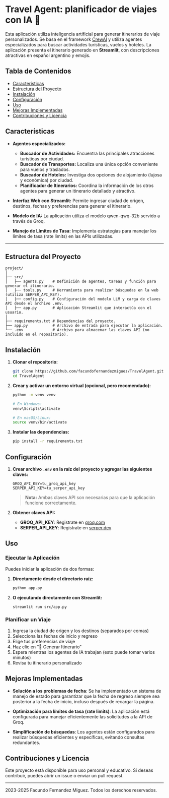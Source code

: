 # Travel Agent: planificador de viajes con IA 🚀 

Esta aplicación utiliza inteligencia artificial para generar itinerarios de viaje personalizados. Se basa en el framework [CrewAI](https://github.com/crewai-ai/crewai) y utiliza agentes especializados para buscar actividades turísticas, vuelos y hoteles. La aplicación presenta el itinerario generado en **Streamlit**, con descripciones atractivas en español argentino y emojis.

## Tabla de Contenidos

- [Características](#características)
- [Estructura del Proyecto](#estructura-del-proyecto)
- [Instalación](#instalación)
- [Configuración](#configuración)
- [Uso](#uso)
- [Mejoras Implementadas](#mejoras-implementadas)
- [Contribuciones y Licencia](#contribuciones-y-licencia)

## Características

- **Agentes especializados:**  
  - **Buscador de Actividades:** Encuentra las principales atracciones turísticas por ciudad.  
  - **Buscador de Transportes:** Localiza una única opción conveniente para vuelos y traslados.  
  - **Buscador de Hoteles:** Investiga dos opciones de alojamiento (lujosa y económica) por ciudad.  
  - **Planificador de Itinerarios:** Coordina la información de los otros agentes para generar un itinerario detallado y atractivo.

- **Interfaz Web con Streamlit:** Permite ingresar ciudad de origen, destinos, fechas y preferencias para generar el itinerario.

- **Modelo de IA:** La aplicación utiliza el modelo qwen-qwq-32b servido a través de Groq.

- **Manejo de Límites de Tasa:** Implementa estrategias para manejar los límites de tasa (rate limits) en las APIs utilizadas.

---

## Estructura del Proyecto

```
project/
│ 
├── src/
│   ├── agents.py    # Definición de agentes, tareas y función para generar el itinerario.
│   ├── tools.py     # Herramienta para realizar búsquedas en la web (utiliza SERPER_API_KEY).
│   ├── config.py    # Configuración del modelo LLM y carga de claves API desde el archivo .env.
│   ├── app.py       # Aplicación Streamlit que interactúa con el usuario.
│ 
├── requirements.txt # Dependencias del proyecto.
├── app.py           # Archivo de entrada para ejecutar la aplicación.
└── .env             # Archivo para almacenar las claves API (no incluido en el repositorio).
```

## Instalación

1. **Clonar el repositorio:**

   ```bash
   git clone https://github.com/facundofernandezmiguez/TravelAgent.git
   cd TravelAgent
   ```

2. **Crear y activar un entorno virtual (opcional, pero recomendado):**

   ```bash
   python -m venv venv
   
   # En Windows:
   venv\Scripts\activate
   
   # En macOS/Linux:
   source venv/bin/activate
   ```

3. **Instalar las dependencias:**

   ```bash
   pip install -r requirements.txt
   ```

## Configuración

1. **Crear archivo `.env` en la raíz del proyecto y agregar las siguientes claves:**

   ```
   GROQ_API_KEY=tu_groq_api_key
   SERPER_API_KEY=tu_serper_api_key
   ```

   > **Nota:** Ambas claves API son necesarias para que la aplicación funcione correctamente.

2. **Obtener claves API:**
   - **GROQ_API_KEY**: Registrate en [groq.com](https://groq.com)
   - **SERPER_API_KEY**: Registrate en [serper.dev](https://serper.dev)

## Uso

### Ejecutar la Aplicación

Puedes iniciar la aplicación de dos formas:

1. **Directamente desde el directorio raíz:**

   ```bash
   python app.py
   ```

2. **O ejecutando directamente con Streamlit:**

   ```bash
   streamlit run src/app.py
   ```

### Planificar un Viaje

1. Ingresa la ciudad de origen y los destinos (separados por comas)
2. Selecciona las fechas de inicio y regreso
3. Elige tus preferencias de viaje
4. Haz clic en "🚀 Generar Itinerario"
5. Espera mientras los agentes de IA trabajan (esto puede tomar varios minutos)
6. Revisa tu itinerario personalizado

## Mejoras Implementadas

- **Solución a los problemas de fecha**: Se ha implementado un sistema de manejo de estado para garantizar que la fecha de regreso siempre sea posterior a la fecha de inicio, incluso después de recargar la página.

- **Optimización para límites de tasa (rate limits)**: La aplicación está configurada para manejar eficientemente las solicitudes a la API de Groq.

- **Simplificación de búsquedas**: Los agentes están configurados para realizar búsquedas eficientes y específicas, evitando consultas redundantes.

## Contribuciones y Licencia

Este proyecto está disponible para uso personal y educativo. Si deseas contribuir, puedes abrir un issue o enviar un pull request.

---

 2023-2025 Facundo Fernandez Miguez. Todos los derechos reservados.
